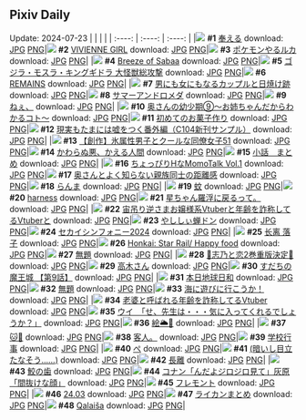 ## Pixiv Daily
Update: 2024-07-23
|      |      |      |
| :----: | :----: | :----: |
|![](https://pixiv.microyu.workers.dev/c/240x480/img-master/img/2024/07/21/01/53/54/120712699_p0_master1200.jpg) **#1** [奉える](https://www.pixiv.net/artworks/120712699) download: [JPG](https://pixiv.microyu.workers.dev/img-original/img/2024/07/21/01/53/54/120712699_p0.jpg) [PNG](https://pixiv.microyu.workers.dev/img-original/img/2024/07/21/01/53/54/120712699_p0.png)|![](https://pixiv.microyu.workers.dev/c/240x480/img-master/img/2024/07/21/00/07/30/120709771_p0_master1200.jpg) **#2** [VIVIENNE GIRL](https://www.pixiv.net/artworks/120709771) download: [JPG](https://pixiv.microyu.workers.dev/img-original/img/2024/07/21/00/07/30/120709771_p0.jpg) [PNG](https://pixiv.microyu.workers.dev/img-original/img/2024/07/21/00/07/30/120709771_p0.png)|![](https://pixiv.microyu.workers.dev/c/240x480/img-master/img/2024/07/21/00/09/53/120709888_p0_master1200.jpg) **#3** [ポケモンやるルカ](https://www.pixiv.net/artworks/120709888) download: [JPG](https://pixiv.microyu.workers.dev/img-original/img/2024/07/21/00/09/53/120709888_p0.jpg) [PNG](https://pixiv.microyu.workers.dev/img-original/img/2024/07/21/00/09/53/120709888_p0.png)|
|![](https://pixiv.microyu.workers.dev/c/240x480/img-master/img/2024/07/21/01/03/48/120711595_p0_master1200.jpg) **#4** [Breeze of Sabaa](https://www.pixiv.net/artworks/120711595) download: [JPG](https://pixiv.microyu.workers.dev/img-original/img/2024/07/21/01/03/48/120711595_p0.jpg) [PNG](https://pixiv.microyu.workers.dev/img-original/img/2024/07/21/01/03/48/120711595_p0.png)|![](https://pixiv.microyu.workers.dev/c/240x480/img-master/img/2024/07/21/00/00/41/120709288_p0_master1200.jpg) **#5** [ゴジラ・モスラ・キングギドラ 大怪獣総攻撃](https://www.pixiv.net/artworks/120709288) download: [JPG](https://pixiv.microyu.workers.dev/img-original/img/2024/07/21/00/00/41/120709288_p0.jpg) [PNG](https://pixiv.microyu.workers.dev/img-original/img/2024/07/21/00/00/41/120709288_p0.png)|![](https://pixiv.microyu.workers.dev/c/240x480/img-master/img/2024/07/21/00/02/04/120709479_p0_master1200.jpg) **#6** [REMAINS](https://www.pixiv.net/artworks/120709479) download: [JPG](https://pixiv.microyu.workers.dev/img-original/img/2024/07/21/00/02/04/120709479_p0.jpg) [PNG](https://pixiv.microyu.workers.dev/img-original/img/2024/07/21/00/02/04/120709479_p0.png)|
|![](https://pixiv.microyu.workers.dev/c/240x480/img-master/img/2024/07/21/00/00/58/120709350_p0_master1200.jpg) **#7** [男にも女にもなるカップルと日焼け跡](https://www.pixiv.net/artworks/120709350) download: [JPG](https://pixiv.microyu.workers.dev/img-original/img/2024/07/21/00/00/58/120709350_p0.jpg) [PNG](https://pixiv.microyu.workers.dev/img-original/img/2024/07/21/00/00/58/120709350_p0.png)|![](https://pixiv.microyu.workers.dev/c/240x480/img-master/img/2024/07/22/00/00/37/120752381_p0_master1200.jpg) **#8** [サマーアンドロメダ](https://www.pixiv.net/artworks/120752381) download: [JPG](https://pixiv.microyu.workers.dev/img-original/img/2024/07/22/00/00/37/120752381_p0.jpg) [PNG](https://pixiv.microyu.workers.dev/img-original/img/2024/07/22/00/00/37/120752381_p0.png)|![](https://pixiv.microyu.workers.dev/c/240x480/img-master/img/2024/07/22/00/23/53/120754476_p0_master1200.jpg) **#9** [ねぇ、](https://www.pixiv.net/artworks/120754476) download: [JPG](https://pixiv.microyu.workers.dev/img-original/img/2024/07/22/00/23/53/120754476_p0.jpg) [PNG](https://pixiv.microyu.workers.dev/img-original/img/2024/07/22/00/23/53/120754476_p0.png)|
|![](https://pixiv.microyu.workers.dev/c/240x480/img-master/img/2024/07/21/00/08/41/120709836_p0_master1200.jpg) **#10** [奥さんの幼少期⑨～お姉ちゃんだからわかるコト～](https://www.pixiv.net/artworks/120709836) download: [JPG](https://pixiv.microyu.workers.dev/img-original/img/2024/07/21/00/08/41/120709836_p0.jpg) [PNG](https://pixiv.microyu.workers.dev/img-original/img/2024/07/21/00/08/41/120709836_p0.png)|![](https://pixiv.microyu.workers.dev/c/240x480/img-master/img/2024/07/21/18/38/23/120731800_p0_master1200.jpg) **#11** [初めてのお菓子作り](https://www.pixiv.net/artworks/120731800) download: [JPG](https://pixiv.microyu.workers.dev/img-original/img/2024/07/21/18/38/23/120731800_p0.jpg) [PNG](https://pixiv.microyu.workers.dev/img-original/img/2024/07/21/18/38/23/120731800_p0.png)|![](https://pixiv.microyu.workers.dev/c/240x480/img-master/img/2024/07/21/18/00/06/120730597_p0_master1200.jpg) **#12** [現実もたまには嘘をつく番外編（C104新刊サンプル）](https://www.pixiv.net/artworks/120730597) download: [JPG](https://pixiv.microyu.workers.dev/img-original/img/2024/07/21/18/00/06/120730597_p0.jpg) [PNG](https://pixiv.microyu.workers.dev/img-original/img/2024/07/21/18/00/06/120730597_p0.png)|
|![](https://pixiv.microyu.workers.dev/c/240x480/img-master/img/2024/07/22/00/04/21/120752921_p0_master1200.jpg) **#13** [【創作】氷属性男子とクールな同僚女子51](https://www.pixiv.net/artworks/120752921) download: [JPG](https://pixiv.microyu.workers.dev/img-original/img/2024/07/22/00/04/21/120752921_p0.jpg) [PNG](https://pixiv.microyu.workers.dev/img-original/img/2024/07/22/00/04/21/120752921_p0.png)|![](https://pixiv.microyu.workers.dev/c/240x480/img-master/img/2024/07/21/07/21/08/120716983_p0_master1200.jpg) **#14** [かわらぬ悪、かえる人間](https://www.pixiv.net/artworks/120716983) download: [JPG](https://pixiv.microyu.workers.dev/img-original/img/2024/07/21/07/21/08/120716983_p0.jpg) [PNG](https://pixiv.microyu.workers.dev/img-original/img/2024/07/21/07/21/08/120716983_p0.png)|![](https://pixiv.microyu.workers.dev/c/240x480/img-master/img/2024/07/21/20/59/31/120737257_p0_master1200.jpg) **#15** [小話＿まとめ](https://www.pixiv.net/artworks/120737257) download: [JPG](https://pixiv.microyu.workers.dev/img-original/img/2024/07/21/20/59/31/120737257_p0.jpg) [PNG](https://pixiv.microyu.workers.dev/img-original/img/2024/07/21/20/59/31/120737257_p0.png)|
|![](https://pixiv.microyu.workers.dev/c/240x480/img-master/img/2024/07/22/00/01/21/120752534_p0_master1200.jpg) **#16** [ちょっぴりHなMomoTalk Vol.1](https://www.pixiv.net/artworks/120752534) download: [JPG](https://pixiv.microyu.workers.dev/img-original/img/2024/07/22/00/01/21/120752534_p0.jpg) [PNG](https://pixiv.microyu.workers.dev/img-original/img/2024/07/22/00/01/21/120752534_p0.png)|![](https://pixiv.microyu.workers.dev/c/240x480/img-master/img/2024/07/22/00/06/41/120753138_p0_master1200.jpg) **#17** [奥さんとよく知らない親族同士の距離感](https://www.pixiv.net/artworks/120753138) download: [JPG](https://pixiv.microyu.workers.dev/img-original/img/2024/07/22/00/06/41/120753138_p0.jpg) [PNG](https://pixiv.microyu.workers.dev/img-original/img/2024/07/22/00/06/41/120753138_p0.png)|![](https://pixiv.microyu.workers.dev/c/240x480/img-master/img/2024/07/21/11/51/35/120721596_p0_master1200.jpg) **#18** [らんま](https://www.pixiv.net/artworks/120721596) download: [JPG](https://pixiv.microyu.workers.dev/img-original/img/2024/07/21/11/51/35/120721596_p0.jpg) [PNG](https://pixiv.microyu.workers.dev/img-original/img/2024/07/21/11/51/35/120721596_p0.png)|
|![](https://pixiv.microyu.workers.dev/c/240x480/img-master/img/2024/07/21/21/49/42/120741253_p0_master1200.jpg) **#19** [蚊](https://www.pixiv.net/artworks/120741253) download: [JPG](https://pixiv.microyu.workers.dev/img-original/img/2024/07/21/21/49/42/120741253_p0.jpg) [PNG](https://pixiv.microyu.workers.dev/img-original/img/2024/07/21/21/49/42/120741253_p0.png)|![](https://pixiv.microyu.workers.dev/c/240x480/img-master/img/2024/07/21/02/03/16/120712904_p0_master1200.jpg) **#20** [harness](https://www.pixiv.net/artworks/120712904) download: [JPG](https://pixiv.microyu.workers.dev/img-original/img/2024/07/21/02/03/16/120712904_p0.jpg) [PNG](https://pixiv.microyu.workers.dev/img-original/img/2024/07/21/02/03/16/120712904_p0.png)|![](https://pixiv.microyu.workers.dev/c/240x480/img-master/img/2024/07/22/00/27/56/120754769_p0_master1200.jpg) **#21** [星ちゃん羅浮に戻るって。](https://www.pixiv.net/artworks/120754769) download: [JPG](https://pixiv.microyu.workers.dev/img-original/img/2024/07/22/00/27/56/120754769_p0.jpg) [PNG](https://pixiv.microyu.workers.dev/img-original/img/2024/07/22/00/27/56/120754769_p0.png)|
|![](https://pixiv.microyu.workers.dev/c/240x480/img-master/img/2024/07/21/21/12/10/120737968_p0_master1200.jpg) **#22** [宙吊り逆さまお嬢様系Vtuberと年齢を詐称してるVtuberと](https://www.pixiv.net/artworks/120737968) download: [JPG](https://pixiv.microyu.workers.dev/img-original/img/2024/07/21/21/12/10/120737968_p0.jpg) [PNG](https://pixiv.microyu.workers.dev/img-original/img/2024/07/21/21/12/10/120737968_p0.png)|![](https://pixiv.microyu.workers.dev/c/240x480/img-master/img/2024/07/21/18/02/37/120730826_p0_master1200.jpg) **#23** [やししぃ蝉ドン](https://www.pixiv.net/artworks/120730826) download: [JPG](https://pixiv.microyu.workers.dev/img-original/img/2024/07/21/18/02/37/120730826_p0.jpg) [PNG](https://pixiv.microyu.workers.dev/img-original/img/2024/07/21/18/02/37/120730826_p0.png)|![](https://pixiv.microyu.workers.dev/c/240x480/img-master/img/2024/07/22/17/59/34/120773133_p0_master1200.jpg) **#24** [セカイシンフォニー2024](https://www.pixiv.net/artworks/120773133) download: [JPG](https://pixiv.microyu.workers.dev/img-original/img/2024/07/22/17/59/34/120773133_p0.jpg) [PNG](https://pixiv.microyu.workers.dev/img-original/img/2024/07/22/17/59/34/120773133_p0.png)|
|![](https://pixiv.microyu.workers.dev/c/240x480/img-master/img/2024/07/22/12/26/57/120767239_p0_master1200.jpg) **#25** [长离 落子](https://www.pixiv.net/artworks/120767239) download: [JPG](https://pixiv.microyu.workers.dev/img-original/img/2024/07/22/12/26/57/120767239_p0.jpg) [PNG](https://pixiv.microyu.workers.dev/img-original/img/2024/07/22/12/26/57/120767239_p0.png)|![](https://pixiv.microyu.workers.dev/c/240x480/img-master/img/2024/07/22/00/47/08/120755855_p0_master1200.jpg) **#26** [Honkai: Star Rail/ Happy food](https://www.pixiv.net/artworks/120755855) download: [JPG](https://pixiv.microyu.workers.dev/img-original/img/2024/07/22/00/47/08/120755855_p0.jpg) [PNG](https://pixiv.microyu.workers.dev/img-original/img/2024/07/22/00/47/08/120755855_p0.png)|![](https://pixiv.microyu.workers.dev/c/240x480/img-master/img/2024/07/21/09/40/00/120719040_p0_master1200.jpg) **#27** [無題](https://www.pixiv.net/artworks/120719040) download: [JPG](https://pixiv.microyu.workers.dev/img-original/img/2024/07/21/09/40/00/120719040_p0.jpg) [PNG](https://pixiv.microyu.workers.dev/img-original/img/2024/07/21/09/40/00/120719040_p0.png)|
|![](https://pixiv.microyu.workers.dev/c/240x480/img-master/img/2024/07/21/00/18/55/120710202_p0_master1200.jpg) **#28** [🩵志乃と恋2巻重版決定🩷](https://www.pixiv.net/artworks/120710202) download: [JPG](https://pixiv.microyu.workers.dev/img-original/img/2024/07/21/00/18/55/120710202_p0.jpg) [PNG](https://pixiv.microyu.workers.dev/img-original/img/2024/07/21/00/18/55/120710202_p0.png)|![](https://pixiv.microyu.workers.dev/c/240x480/img-master/img/2024/07/21/00/14/07/120710035_p0_master1200.jpg) **#29** [高木さん](https://www.pixiv.net/artworks/120710035) download: [JPG](https://pixiv.microyu.workers.dev/img-original/img/2024/07/21/00/14/07/120710035_p0.jpg) [PNG](https://pixiv.microyu.workers.dev/img-original/img/2024/07/21/00/14/07/120710035_p0.png)|![](https://pixiv.microyu.workers.dev/c/240x480/img-master/img/2024/07/22/00/40/59/120755608_p0_master1200.jpg) **#30** [すだちの魔王城 【第9話】](https://www.pixiv.net/artworks/120755608) download: [JPG](https://pixiv.microyu.workers.dev/img-original/img/2024/07/22/00/40/59/120755608_p0.jpg) [PNG](https://pixiv.microyu.workers.dev/img-original/img/2024/07/22/00/40/59/120755608_p0.png)|
|![](https://pixiv.microyu.workers.dev/c/240x480/img-master/img/2024/07/22/20/30/55/120777220_p0_master1200.jpg) **#31** [本日地球日和](https://www.pixiv.net/artworks/120777220) download: [JPG](https://pixiv.microyu.workers.dev/img-original/img/2024/07/22/20/30/55/120777220_p0.jpg) [PNG](https://pixiv.microyu.workers.dev/img-original/img/2024/07/22/20/30/55/120777220_p0.png)|![](https://pixiv.microyu.workers.dev/c/240x480/img-master/img/2024/07/21/12/58/19/120723028_p0_master1200.jpg) **#32** [無題](https://www.pixiv.net/artworks/120723028) download: [JPG](https://pixiv.microyu.workers.dev/img-original/img/2024/07/21/12/58/19/120723028_p0.jpg) [PNG](https://pixiv.microyu.workers.dev/img-original/img/2024/07/21/12/58/19/120723028_p0.png)|![](https://pixiv.microyu.workers.dev/c/240x480/img-master/img/2024/07/21/00/00/24/120709212_p0_master1200.jpg) **#33** [海に遊びに行こうか！](https://www.pixiv.net/artworks/120709212) download: [JPG](https://pixiv.microyu.workers.dev/img-original/img/2024/07/21/00/00/24/120709212_p0.jpg) [PNG](https://pixiv.microyu.workers.dev/img-original/img/2024/07/21/00/00/24/120709212_p0.png)|
|![](https://pixiv.microyu.workers.dev/c/240x480/img-master/img/2024/07/22/20/19/12/120776867_p0_master1200.jpg) **#34** [老婆と呼ばれる年齢を詐称してるVtuber](https://www.pixiv.net/artworks/120776867) download: [JPG](https://pixiv.microyu.workers.dev/img-original/img/2024/07/22/20/19/12/120776867_p0.jpg) [PNG](https://pixiv.microyu.workers.dev/img-original/img/2024/07/22/20/19/12/120776867_p0.png)|![](https://pixiv.microyu.workers.dev/c/240x480/img-master/img/2024/07/21/08/00/07/120717488_p0_master1200.jpg) **#35** [ウイ　「せ、先生は・・・気に入ってくれるでしょうか？」](https://www.pixiv.net/artworks/120717488) download: [JPG](https://pixiv.microyu.workers.dev/img-original/img/2024/07/21/08/00/07/120717488_p0.jpg) [PNG](https://pixiv.microyu.workers.dev/img-original/img/2024/07/21/08/00/07/120717488_p0.png)|![](https://pixiv.microyu.workers.dev/c/240x480/img-master/img/2024/07/21/22/55/52/120746971_p0_master1200.jpg) **#36** [絵🌥🥄](https://www.pixiv.net/artworks/120746971) download: [JPG](https://pixiv.microyu.workers.dev/img-original/img/2024/07/21/22/55/52/120746971_p0.jpg) [PNG](https://pixiv.microyu.workers.dev/img-original/img/2024/07/21/22/55/52/120746971_p0.png)|
|![](https://pixiv.microyu.workers.dev/c/240x480/img-master/img/2024/07/21/10/47/04/120720291_p0_master1200.jpg) **#37** [🐱🖤](https://www.pixiv.net/artworks/120720291) download: [JPG](https://pixiv.microyu.workers.dev/img-original/img/2024/07/21/10/47/04/120720291_p0.jpg) [PNG](https://pixiv.microyu.workers.dev/img-original/img/2024/07/21/10/47/04/120720291_p0.png)|![](https://pixiv.microyu.workers.dev/c/240x480/img-master/img/2024/07/21/23/53/18/120751661_p0_master1200.jpg) **#38** [客人。](https://www.pixiv.net/artworks/120751661) download: [JPG](https://pixiv.microyu.workers.dev/img-original/img/2024/07/21/23/53/18/120751661_p0.jpg) [PNG](https://pixiv.microyu.workers.dev/img-original/img/2024/07/21/23/53/18/120751661_p0.png)|![](https://pixiv.microyu.workers.dev/c/240x480/img-master/img/2024/07/21/00/22/50/120710326_p0_master1200.jpg) **#39** [学校行事](https://www.pixiv.net/artworks/120710326) download: [JPG](https://pixiv.microyu.workers.dev/img-original/img/2024/07/21/00/22/50/120710326_p0.jpg) [PNG](https://pixiv.microyu.workers.dev/img-original/img/2024/07/21/00/22/50/120710326_p0.png)|
|![](https://pixiv.microyu.workers.dev/c/240x480/img-master/img/2024/07/22/12/19/36/120767100_p0_master1200.jpg) **#40** [ぺ](https://www.pixiv.net/artworks/120767100) download: [JPG](https://pixiv.microyu.workers.dev/img-original/img/2024/07/22/12/19/36/120767100_p0.jpg) [PNG](https://pixiv.microyu.workers.dev/img-original/img/2024/07/22/12/19/36/120767100_p0.png)|![](https://pixiv.microyu.workers.dev/c/240x480/img-master/img/2024/07/22/17/12/11/120772121_p0_master1200.jpg) **#41** [(暗いし目立たなそう……)](https://www.pixiv.net/artworks/120772121) download: [JPG](https://pixiv.microyu.workers.dev/img-original/img/2024/07/22/17/12/11/120772121_p0.jpg) [PNG](https://pixiv.microyu.workers.dev/img-original/img/2024/07/22/17/12/11/120772121_p0.png)|![](https://pixiv.microyu.workers.dev/c/240x480/img-master/img/2024/07/22/16/22/59/120771139_p0_master1200.jpg) **#42** [長離](https://www.pixiv.net/artworks/120771139) download: [JPG](https://pixiv.microyu.workers.dev/img-original/img/2024/07/22/16/22/59/120771139_p0.jpg) [PNG](https://pixiv.microyu.workers.dev/img-original/img/2024/07/22/16/22/59/120771139_p0.png)|
|![](https://pixiv.microyu.workers.dev/c/240x480/img-master/img/2024/07/22/14/10/24/120768930_p0_master1200.jpg) **#43** [鮫の歯](https://www.pixiv.net/artworks/120768930) download: [JPG](https://pixiv.microyu.workers.dev/img-original/img/2024/07/22/14/10/24/120768930_p0.jpg) [PNG](https://pixiv.microyu.workers.dev/img-original/img/2024/07/22/14/10/24/120768930_p0.png)|![](https://pixiv.microyu.workers.dev/c/240x480/img-master/img/2024/07/21/04/52/16/120715214_p0_master1200.jpg) **#44** [コナン「んだよジロジロ見て」灰原「間抜けな顔」](https://www.pixiv.net/artworks/120715214) download: [JPG](https://pixiv.microyu.workers.dev/img-original/img/2024/07/21/04/52/16/120715214_p0.jpg) [PNG](https://pixiv.microyu.workers.dev/img-original/img/2024/07/21/04/52/16/120715214_p0.png)|![](https://pixiv.microyu.workers.dev/c/240x480/img-master/img/2024/07/22/00/43/52/120755733_p0_master1200.jpg) **#45** [フレモント](https://www.pixiv.net/artworks/120755733) download: [JPG](https://pixiv.microyu.workers.dev/img-original/img/2024/07/22/00/43/52/120755733_p0.jpg) [PNG](https://pixiv.microyu.workers.dev/img-original/img/2024/07/22/00/43/52/120755733_p0.png)|
|![](https://pixiv.microyu.workers.dev/c/240x480/img-master/img/2024/07/22/00/58/16/120756353_p0_master1200.jpg) **#46** [24.03](https://www.pixiv.net/artworks/120756353) download: [JPG](https://pixiv.microyu.workers.dev/img-original/img/2024/07/22/00/58/16/120756353_p0.jpg) [PNG](https://pixiv.microyu.workers.dev/img-original/img/2024/07/22/00/58/16/120756353_p0.png)|![](https://pixiv.microyu.workers.dev/c/240x480/img-master/img/2024/07/21/22/04/28/120742584_p0_master1200.jpg) **#47** [ライカンまとめ](https://www.pixiv.net/artworks/120742584) download: [JPG](https://pixiv.microyu.workers.dev/img-original/img/2024/07/21/22/04/28/120742584_p0.jpg) [PNG](https://pixiv.microyu.workers.dev/img-original/img/2024/07/21/22/04/28/120742584_p0.png)|![](https://pixiv.microyu.workers.dev/c/240x480/img-master/img/2024/07/21/00/01/20/120709400_p0_master1200.jpg) **#48** [Qalaiša](https://www.pixiv.net/artworks/120709400) download: [JPG](https://pixiv.microyu.workers.dev/img-original/img/2024/07/21/00/01/20/120709400_p0.jpg) [PNG](https://pixiv.microyu.workers.dev/img-original/img/2024/07/21/00/01/20/120709400_p0.png)|
